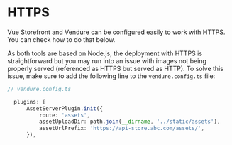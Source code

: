 # HTTPS

Vue Storefront and Vendure can be configured easily to work with HTTPS. You can check how to do that below.

As both tools are based on Node.js, the deployment with HTTPS is straightforward but you may run into an issue with images not being properly served (referenced as HTTPS but served as HTTP). To solve this issue, make sure to add the following line to the `vendure.config.ts` file:

```ts
// vendure.config.ts

  plugins: [
      AssetServerPlugin.init({
          route: 'assets',
          assetUploadDir: path.join(__dirname, '../static/assets'),
          assetUrlPrefix: 'https://api-store.abc.com/assets/',
      }),
```
